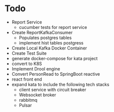 # Todo

* Report Service
  * cucumber tests for report service
* Create ReportKafkaConsumer
  * Populates postgres tables
  * implement hist tables postgress
* Create Local Kafka Docker Container
* Create Test Suite
* generate docker-compose for kata project
* convert to K8S
* Implement Drool engine
* Convert PersonRead to SpringBoot reactive
* react front end 
* expand kata to include the following tech stacks
  * client service with circuit breaker
  * Websocket broker
  * rabbitmq
  * Pulsar
	
